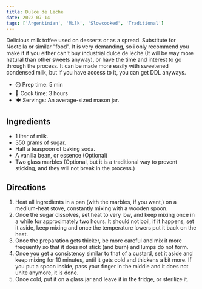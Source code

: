 ```yaml
---
title: Dulce de Leche     
date: 2022-07-14
tags: ['Argentinian', 'Milk', 'Slowcooked', 'Traditional']
---
```


Delicious milk toffee used on desserts or as a spread. Substitute for Nootella or similar "food". It is very demanding, so i only recommend you make it if you either can't buy industrial dulce de leche (It will be way more natural than other sweets anyway), or have the time and interest to go through the process. It can be made more easily with sweetened condensed milk, but if you have access to it, you can get DDL anyways.    

- ⏲️ Prep time: 5 min
- 🍳 Cook time: 3 hours
- 🍽️ Servings: An average-sized mason jar.

## Ingredients

- 1 liter of milk.                           
- 350 grams of sugar.
- Half a teaspoon of baking soda.
- A vanilla bean, or essence (Optional)                                                                               
- Two glass marbles (Optional, but it is a traditional way to prevent sticking, and they will not break in the process.)

## Directions                                                                                                         

1. Heat all ingredients in a pan (with the marbles, if you want,) on a medium-heat stove, constantly mixing with a wooden spoon.
2. Once the sugar dissolves, set heat to very low, and keep mixing once in a while for approximately two hours. It should not boil, if it happens, set it aside, keep mixing and once the temperature lowers put it back on the heat.      
3. Once the preparation gets thicker, be more careful and mix it more frequently so that it does not stick (and burn)
and lumps do not form.
4. Once you get a consistency similar to that of a custard, set it aside and keep mixing for 10 minutes, until it gets cold and thickens a bit more. If you put a spoon inside, pass your finger in the middle and it does not unite anymore, it is done.
5. Once cold, put it on a glass jar and leave it in the fridge, or sterilize it.
